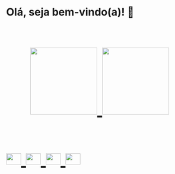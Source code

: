 <strong><h1>Olá, seja bem-vindo(a)! 👋<h1></strong> 
<div align="center">
  <a href="https://github.com/alinessantana">
  <img height="180em" src="https://github-readme-stats.vercel.app/api?username=alinessantana&show_icons=true&theme=dark&include_all_commits=true&count_private=true"/>
  <img height="180em" src="https://github-readme-stats.vercel.app/api/top-langs/?username=alinessantana&layout=compact&langs_count=7&theme=dark"/>
</div>

<div style="display: inline_block"><br>
<img align="center" alt="Aline-ko" height="30" width="40" src="https://cdn.jsdelivr.net/gh/devicons/devicon/icons/kotlin/kotlin-original.svg" />
<img align="center" alt="Aline-dart" height="30" width="40" src="https://cdn.jsdelivr.net/gh/devicons/devicon/icons/dart/dart-original.svg" /> 
<img align="center" alt="Aline-flutter" height="30" width="40"src="https://cdn.jsdelivr.net/gh/devicons/devicon/icons/flutter/flutter-original.svg" />         
<img align="center" alt="Aline-ADS" height="30" width="40" src="https://cdn.jsdelivr.net/gh/devicons/devicon/icons/androidstudio/androidstudio-original.svg" />

          
          
          
          

          
          
          
          
          

          
          
          
          
          
          

          
          
          


                      
</div>





